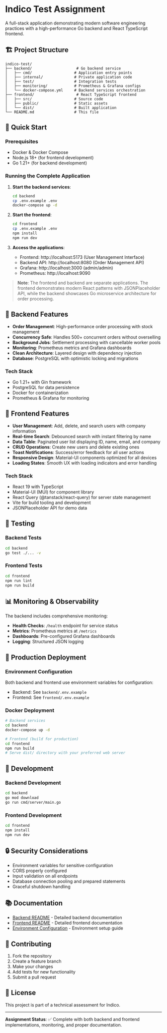 # Indico Test Assignment

A full-stack application demonstrating modern software engineering practices with a high-performance Go backend and React TypeScript frontend.

## 🏗️ Project Structure

```
indico-test/
├── backend/                    # Go backend service
│   ├── cmd/                   # Application entry points
│   ├── internal/              # Private application code
│   ├── test/                  # Integration tests
│   ├── monitoring/            # Prometheus & Grafana configs
│   └── docker-compose.yml     # Backend services orchestration
├── frontend/                   # React TypeScript frontend
│   ├── src/                   # Source code
│   ├── public/                # Static assets
│   └── dist/                  # Built application
└── README.md                  # This file
```

## 🚀 Quick Start

### Prerequisites

- Docker & Docker Compose
- Node.js 18+ (for frontend development)
- Go 1.21+ (for backend development)

### Running the Complete Application

1. **Start the backend services**:

   ```bash
   cd backend
   cp .env.example .env
   docker-compose up -d
   ```

2. **Start the frontend**:

   ```bash
   cd frontend
   cp .env.example .env
   npm install
   npm run dev
   ```

3. **Access the applications**:
   - Frontend: http://localhost:5173 (User Management Interface)
   - Backend API: http://localhost:8080 (Order Management API)
   - Grafana: http://localhost:3000 (admin/admin)
   - Prometheus: http://localhost:9090

> **Note**: The frontend and backend are separate applications. The frontend demonstrates modern React patterns with JSONPlaceholder API, while the backend showcases Go microservice architecture for order processing.

## 🔧 Backend Features

- **Order Management**: High-performance order processing with stock management
- **Concurrency Safe**: Handles 500+ concurrent orders without overselling
- **Background Jobs**: Settlement processing with cancellable worker pools
- **Monitoring**: Prometheus metrics and Grafana dashboards
- **Clean Architecture**: Layered design with dependency injection
- **Database**: PostgreSQL with optimistic locking and migrations

### Tech Stack

- Go 1.21+ with Gin framework
- PostgreSQL for data persistence
- Docker for containerization
- Prometheus & Grafana for monitoring

## 🎨 Frontend Features

- **User Management**: Add, delete, and search users with company information
- **Real-time Search**: Debounced search with instant filtering by name
- **Data Table**: Paginated user list displaying ID, name, email, and company
- **CRUD Operations**: Create new users and delete existing ones
- **Toast Notifications**: Success/error feedback for all user actions
- **Responsive Design**: Material-UI components optimized for all devices
- **Loading States**: Smooth UX with loading indicators and error handling

### Tech Stack

- React 19 with TypeScript
- Material-UI (MUI) for component library
- React Query (@tanstack/react-query) for server state management
- Vite for build tooling and development
- JSONPlaceholder API for demo data

## 🧪 Testing

### Backend Tests

```bash
cd backend
go test ./... -v
```

### Frontend Tests

```bash
cd frontend
npm run lint
npm run build
```

## 📊 Monitoring & Observability

The backend includes comprehensive monitoring:

- **Health Checks**: `/health` endpoint for service status
- **Metrics**: Prometheus metrics at `/metrics`
- **Dashboards**: Pre-configured Grafana dashboards
- **Logging**: Structured JSON logging

## 🚀 Production Deployment

### Environment Configuration

Both backend and frontend use environment variables for configuration:

- Backend: See `backend/.env.example`
- Frontend: See `frontend/.env.example`

### Docker Deployment

```bash
# Backend services
cd backend
docker-compose up -d

# Frontend (build for production)
cd frontend
npm run build
# Serve dist/ directory with your preferred web server
```

## 📝 Development

### Backend Development

```bash
cd backend
go mod download
go run cmd/server/main.go
```

### Frontend Development

```bash
cd frontend
npm install
npm run dev
```

## 🔒 Security Considerations

- Environment variables for sensitive configuration
- CORS properly configured
- Input validation on all endpoints
- Database connection pooling and prepared statements
- Graceful shutdown handling

## 📚 Documentation

- [Backend README](./backend/README.md) - Detailed backend documentation
- [Frontend README](./frontend/README.md) - Detailed frontend documentation
- [Environment Configuration](./backend/ENV_CONFIGURATION.md) - Environment setup guide

## 🤝 Contributing

1. Fork the repository
2. Create a feature branch
3. Make your changes
4. Add tests for new functionality
5. Submit a pull request

## 📄 License

This project is part of a technical assessment for Indico.

---

**Assignment Status**: ✅ Complete with both backend and frontend implementations, monitoring, and proper documentation.
